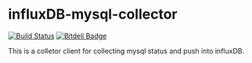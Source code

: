 # influxDB-mysql-collector

[![Build Status](https://travis-ci.org/CodisLabs/codis.svg)](https://travis-ci.org/hsqlu/influxDB-mysql-collector)
[![Bitdeli Badge](https://d2weczhvl823v0.cloudfront.net/hsqlu/influxdb-mysql-collector/trend.png)](https://bitdeli.com/free "Bitdeli Badge")

This is a colletor client for collecting mysql status and push into influxDB.
